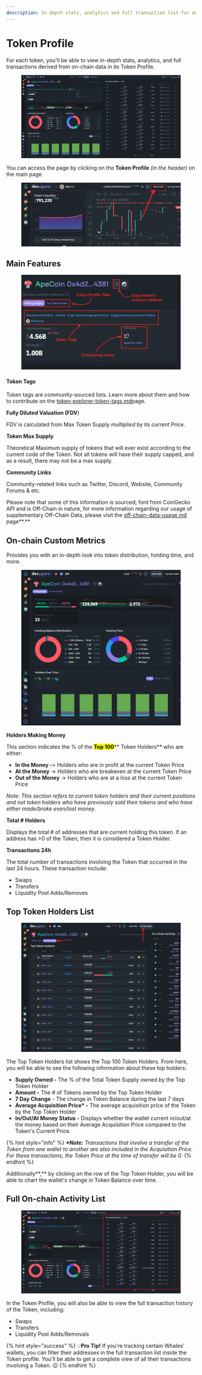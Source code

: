 ```yaml
---
description: In-depth stats, analytics and full transaction list for any token
---
```


# Token Profile

For each token, you'll be able to view in-depth stats, analytics, and full transactions derived from on-chain data in its Token Profile.

<figure><img src="../../.gitbook/assets/Screen Shot 2023-01-18 at 3.23.39 PM.png" alt=""><figcaption></figcaption></figure>

You can access the page by clicking on the **Token Profile** _(in the header)_ on the main page.&#x20;

<figure><img src="../../.gitbook/assets/Screen Shot 2023-01-18 at 3.45.15 PM.png" alt=""><figcaption></figcaption></figure>

## **Main Features**

<figure><img src="../../.gitbook/assets/Screen Shot 2023-01-18 at 3.54.37 PM.png" alt=""><figcaption></figcaption></figure>

#### **Token Tags**

Token tags are community-sourced lists. Learn more about them and how to contribute on the [token-explorer-token-tags.md](token-explorer-token-tags.md "mention")page.&#x20;

**Fully Diluted Valuation (FDV**)

FDV is calculated from Max Token Supply _multiplied_ by its current Price.

**Token Max Supply**

Theoretical Maximum supply of tokens that will ever exist according to the current code of the Token. Not all tokens will have their supply capped, and as a result, there may not be a max supply.

**Community Links**

Community-related links such as Twitter, Discord, Website, Community Forums & etc.

Please note that some of this information is sourced; ford from CoinGecko API and is Off-Chain in nature, for more information regarding our usage of supplementary Off-Chain Data, please visit the [off-chain-data-usage.md](../../data/off-chain-data-usage.md "mention") page**.**

## On-chain Custom Metrics

Provides you with an in-depth look into token distribution, holding time, and more.&#x20;

<figure><img src="../../.gitbook/assets/Screen Shot 2023-01-18 at 4.15.41 PM.png" alt=""><figcaption></figcaption></figure>

**Holders Making Money**

This section indicates the % of the <mark style="background-color:yellow;">**Top 100**</mark>** Token Holders** who are either:

* **In the Money -**> Holders who are in profit at the current Token Price
* **At the Money** -> Holders who are breakeven at the current Token Price
* **Out of the Money** -> Holders who are at a loss at the current Token Price

_Note: This section refers to current token holders and their current positions and not token holders who have previously sold their tokens and who have either made/broke even/lost money._

**Total # Holders**

Displays the total # of addresses that are current holding this token. If an address has >0 of the Token, then it is considered a Token Holder.

**Transactions 24h**

The total number of transactions involving the Token that occurred in the last 24 hours. These transaction include:

* Swaps
* Transfers
* Liquidity Pool Adds/Removes&#x20;

## Top Token Holders List

<figure><img src="../../.gitbook/assets/Screen Shot 2023-01-18 at 4.20.42 PM.png" alt=""><figcaption></figcaption></figure>

The Top Token Holders list shows the Top 100 Token Holders. From here, you will be able to see the following information about these top holders:

* **Supply Owned -** The % of the Total Token Supply owned by the Top Token Holder
* **Amount -** The # of Tokens owned by the Top Token Holder
* **7 Day Change** - The change in Token Balance during the last 7 days
* **Average Acquisition Price\* -** The average acquisition price of the Token by the Top Token Holder
* **In/Out/At Money Status -** Displays whether the wallet current in/out/at the money based on their Average Acquisition Price compared to the Token's Current Price.

{% hint style="info" %}
_**\*Note:** Transactions that involve a transfer of the Token from one wallet to another are also included in the Acquisition Price. For these transactions, the Token Price at the time of transfer will be 0._&#x20;
{% endhint %}

Additionally**,** by clicking on the row of the Top Token Holder, you will be able to chart the wallet's change in Token Balance over time.&#x20;

## **Full On-chain Activity List**

<figure><img src="../../.gitbook/assets/Screen Shot 2023-01-18 at 4.23.34 PM.png" alt=""><figcaption></figcaption></figure>

In the Token Profile, you will also be able to view the full transaction history of the Token, including:

* Swaps
* Transfers
* Liquidity Pool Adds/Removals

{% hint style="success" %}
:bulb:**Pro Tip!** If you're tracking certain Whales' wallets, you can filter their addresses in the full transaction list inside the Token profile. You'll be able to get a complete view of all their transactions involving a Token. :wink:
{% endhint %}
